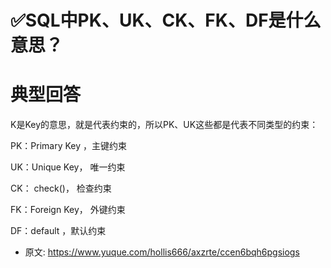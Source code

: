 # ✅SQL中PK、UK、CK、FK、DF是什么意思？
<!--page header-->

<a name="cnhxh"></a>
# 典型回答

K是Key的意思，就是代表约束的，所以PK、UK这些都是代表不同类型的约束：


PK：Primary Key ，主键约束

UK：Unique Key， 唯一约束

CK： check()， 检查约束

FK：Foreign Key， 外键约束

DF：default ，默认约束


<!--page footer-->
- 原文: <https://www.yuque.com/hollis666/axzrte/ccen6bqh6pgsiogs>